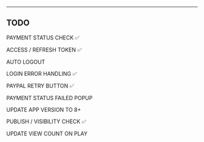 ----------
TODO
----------

PAYMENT STATUS CHECK ✅

ACCESS / REFRESH TOKEN ✅

AUTO LOGOUT

LOGIN ERROR HANDLING ✅

PAYPAL RETRY BUTTON ✅

PAYMENT STATUS FAILED POPUP 

UPDATE APP VERSION TO 8+

PUBLISH / VISIBILITY CHECK ✅

UPDATE VIEW COUNT ON PLAY
